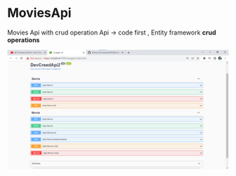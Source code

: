 # MoviesApi
Movies Api with crud operation 
Api → code first , Entity framework 
**crud operations**


![alt text](Api.png)
